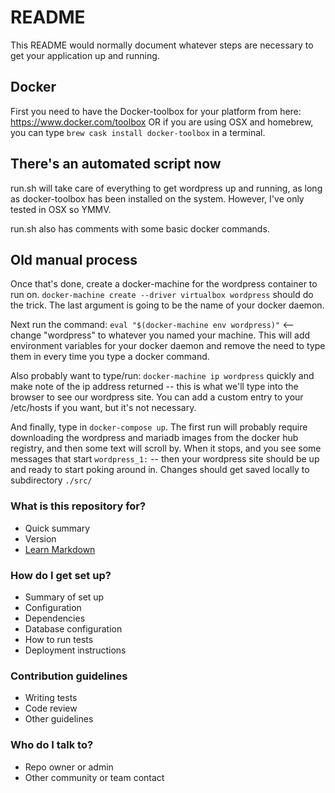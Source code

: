 # README #

This README would normally document whatever steps are necessary to get your application up and running.

## Docker ##

First you need to have the Docker-toolbox for your platform from here: https://www.docker.com/toolbox
OR if you are using OSX and homebrew, you can type `brew cask install docker-toolbox` in a terminal.

## There's an automated script now ##

run.sh will take care of everything to get wordpress up and running, as long as
docker-toolbox has been installed on the system. However, I've only tested in OSX
so YMMV.

run.sh also has comments with some basic docker commands. 

## Old manual process ##

Once that's done, create a docker-machine for the wordpress container to run on.
`docker-machine create --driver virtualbox wordpress` should do the trick. The last argument is going to be the name of your docker daemon.

Next run the command: `eval "$(docker-machine env wordpress)"` <-- change "wordpress" to whatever you named your machine. This will add environment variables for your docker daemon and remove the need to type them in every time you type a docker command.

Also probably want to type/run: `docker-machine ip wordpress` quickly and make note of the ip address returned -- this is what we'll type into the browser to see our wordpress site. You can add a custom entry to your /etc/hosts if you want, but it's not necessary.

And finally, type in `docker-compose up`. The first run will probably require downloading the wordpress and mariadb images from the docker hub registry, and then some text will scroll by. When it stops, and you see some messages that start `wordpress_1:` -- then your wordpress site should be up and ready to start poking around in. Changes should get saved locally to subdirectory `./src/`


### What is this repository for? ###

* Quick summary
* Version
* [Learn Markdown](https://bitbucket.org/tutorials/markdowndemo)

### How do I get set up? ###

* Summary of set up
* Configuration
* Dependencies
* Database configuration
* How to run tests
* Deployment instructions

### Contribution guidelines ###

* Writing tests
* Code review
* Other guidelines

### Who do I talk to? ###

* Repo owner or admin
* Other community or team contact
